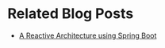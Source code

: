 # Related Blog Posts

* [A Reactive Architecture using Spring Boot](https://reflectoring.io/reactive-architecture-using-spring-boot/)

